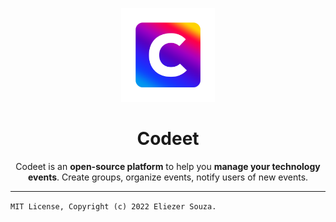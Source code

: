 <p align="center">
  <a href="https://github.com/eliezer-souza/codeet"><img width="150px" src="./codeet-logo.png" /></a>
</p>

<h1 align="center">Codeet</h1>

<p align="center">
  Codeet is an <b>open-source platform</b> to help you <b>manage your technology events</b>. Create groups, organize events, notify users of new events.
</p>

<hr>

`MIT License, Copyright (c) 2022 Eliezer Souza.`